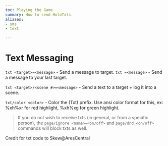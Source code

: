 ```yaml
---
toc: Playing the Game
summary: How to send HoloTxts.
aliases:
- sms
- text

---
```

# Text Messaging

`txt <target>=<message>` - Send a message to target.
`txt =<message>` - Send a message to your last target.

`txt <target>/<scene #>=<message>` - Send a text to a target + log it into a scene.

`txt/color <color>` - Color the (Txt) prefix. Use ansi color format for this, ex: \%xh\%xr for red highlight, \%xh\%xg for green highlight.

> If you do not wish to receive txts (in general, or from a specific person), the `page/ignore <name>=<on/off>` and `page/dnd <on/off>` commands will block txts as well.

Credit for txt code to Skew@AresCentral
